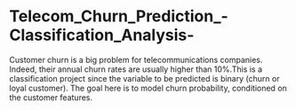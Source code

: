 # Telecom_Churn_Prediction_-Classification_Analysis-
Customer churn is a big problem for telecommunications companies. Indeed, their annual churn rates are usually higher than 10%.This is a classification project since the variable to be predicted is binary (churn or loyal customer). The goal here is to model churn probability, conditioned on the customer features. 
